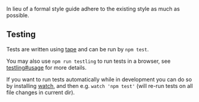In lieu of a formal style guide adhere to the existing style as much as possible.

## Testing
Tests are written using [tape](https://github.com/substack/tape) and can be run by `npm test`.

You may also use `npm run testling` to run tests in a browser, see [testling#usage](https://github.com/substack/testling#usage) for more details.

If you want to run tests automatically while in development you can do so by installing [watch](https://github.com/mikeal/watch), and then e.g. `watch 'npm test'` (will re-run tests on all file changes in current dir).
